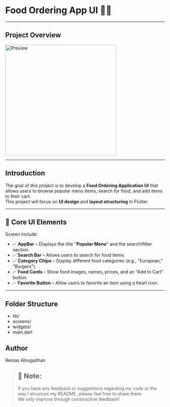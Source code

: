 # Food Ordering App UI 🍔📱

---
## Project Overview

  <img src="AppOverview.gif" alt="Preview" width="350">


---

## Introduction

The goal of this project is to develop a **Food Ordering Application UI** that allows users to browse popular menu items, search for food, and add items to their cart.  
This project will focus on **UI design** and **layout structuring** in Flutter.

---

## 📱 Core UI Elements

Screen include:

- ✅ **AppBar** – Displays the title "**Popular Menu**" and the search/filter section.
- ✅ **Search Bar** – Allows users to search for food items.
- ✅ **Category Chips** – Display different food categories (e.g., "European," "Burgers").
- ✅ **Food Cards** – Show food images, names, prices, and an "Add to Cart" button.
- ✅ **Favorite Button** – Allow users to favorite an item using a heart icon.

---

## Folder Structure 

- lib/
- screens/
- widgets/
- main.dart

## Author
Remas Alnugaithan

> ## 📝 Note:
> If you have any feedback or suggestions regarding my code or the way I structure my README, please feel free to share them.  
> We only improve through constructive feedback!
